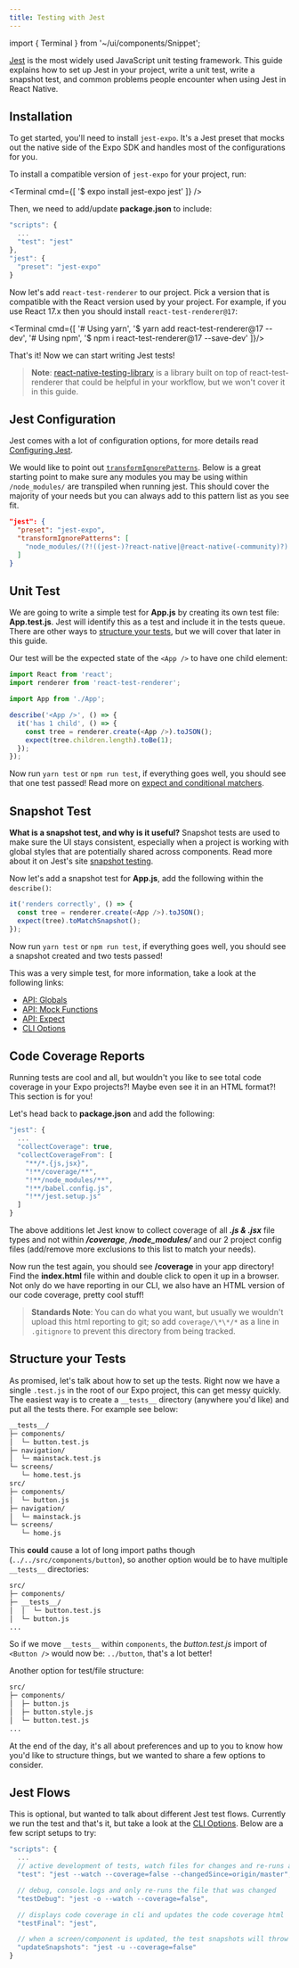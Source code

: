```yaml
---
title: Testing with Jest
---
```


import { Terminal } from '~/ui/components/Snippet';

[Jest](https://jestjs.io) is the most widely used JavaScript unit testing framework. This guide explains how to set up Jest in your project, write a unit test, write a snapshot test, and common problems people encounter when using Jest in React Native.

## Installation

To get started, you'll need to install `jest-expo`. It's a Jest preset that mocks out the native side of the Expo SDK and handles most of the configurations for you.

To install a compatible version of `jest-expo` for your project, run:

<Terminal cmd={[ '$ expo install jest-expo jest' ]} />

Then, we need to add/update **package.json** to include:

```js
"scripts": {
  ...
  "test": "jest"
},
"jest": {
  "preset": "jest-expo"
}
```

Now let's add `react-test-renderer` to our project. Pick a version that is compatible with the React version used by your project. For example, if you use React 17.x then you should install `react-test-renderer@17`:

<Terminal cmd={[
'# Using yarn',
'$ yarn add react-test-renderer@17 --dev',
'# Using npm',
'$ npm i react-test-renderer@17 --save-dev'
]}/>

That's it! Now we can start writing Jest tests!

> **Note**: [react-native-testing-library](https://github.com/callstack/react-native-testing-library) is a library built on top of react-test-renderer that could be helpful in your workflow, but we won't cover it in this guide.

## Jest Configuration

Jest comes with a lot of configuration options, for more details read [Configuring Jest](https://jestjs.io/docs/configuration).

We would like to point out [`transformIgnorePatterns`](https://jestjs.io/docs/configuration#transformignorepatterns-arraystring). Below is a great starting point to make sure any modules you may be using within `/node_modules/` are transpiled when running jest. This should cover the majority of your needs but you can always add to this pattern list as you see fit.

```json
"jest": {
  "preset": "jest-expo",
  "transformIgnorePatterns": [
    "node_modules/(?!((jest-)?react-native|@react-native(-community)?)|expo(nent)?|@expo(nent)?/.*|@expo-google-fonts/.*|react-navigation|@react-navigation/.*|@unimodules/.*|unimodules|sentry-expo|native-base|react-native-svg)"
  ]
}
```

## Unit Test

We are going to write a simple test for **App.js** by creating its own test file: **App.test.js**. Jest will identify this as a test and include it in the tests queue. There are other ways to [structure your tests](#structure-your-tests), but we will cover that later in this guide.

Our test will be the expected state of the `<App />` to have one child element:

```js
import React from 'react';
import renderer from 'react-test-renderer';

import App from './App';

describe('<App />', () => {
  it('has 1 child', () => {
    const tree = renderer.create(<App />).toJSON();
    expect(tree.children.length).toBe(1);
  });
});
```

Now run `yarn test` or `npm run test`, if everything goes well, you should see that one test passed! Read more on [expect and conditional matchers](https://jestjs.io/docs/en/expect).

## Snapshot Test

**What is a snapshot test, and why is it useful?** Snapshot tests are used to make sure the UI stays consistent, especially when a project is working with global styles that are potentially shared across components. Read more about it on Jest's site [snapshot testing](https://jestjs.io/docs/en/snapshot-testing).

Now let's add a snapshot test for **App.js**, add the following within the `describe()`:

```js
it('renders correctly', () => {
  const tree = renderer.create(<App />).toJSON();
  expect(tree).toMatchSnapshot();
});
```

Now run `yarn test` or `npm run test`, if everything goes well, you should see a snapshot created and two tests passed!

This was a very simple test, for more information, take a look at the following links:

- [API: Globals](https://jestjs.io/docs/en/api)
- [API: Mock Functions](https://jestjs.io/docs/en/mock-function-api)
- [API: Expect](https://jestjs.io/docs/en/expect)
- [CLI Options](https://jestjs.io/docs/en/cli)

## Code Coverage Reports

Running tests are cool and all, but wouldn't you like to see total code coverage in your Expo projects?! Maybe even see it in an HTML format?! This section is for you!

Let's head back to **package.json** and add the following:

```js
"jest": {
  ...
  "collectCoverage": true,
  "collectCoverageFrom": [
    "**/*.{js,jsx}",
    "!**/coverage/**",
    "!**/node_modules/**",
    "!**/babel.config.js",
    "!**/jest.setup.js"
  ]
}
```

The above additions let Jest know to collect coverage of all **_.js & .jsx_** file types and not within **_/coverage_**, **_/node_modules/_** and our 2 project config files (add/remove more exclusions to this list to match your needs).

Now run the test again, you should see **/coverage** in your app directory! Find the **index.html** file within and double click to open it up in a browser. Not only do we have reporting in our CLI, we also have an HTML version of our code coverage, pretty cool stuff!

> **Standards Note**: You can do what you want, but usually we wouldn't upload this html reporting to git; so add `coverage/\*\*/*` as a line in `.gitignore` to prevent this directory from being tracked.

## Structure your Tests

As promised, let's talk about how to set up the tests. Right now we have a single `.test.js` in the root of our Expo project, this can get messy quickly. The easiest way is to create a `__tests__` directory (anywhere you'd like) and put all the tests there. For example see below:

```sh
__tests__/
├─ components/
│  └─ button.test.js
├─ navigation/
│  └─ mainstack.test.js
└─ screens/
   └─ home.test.js
src/
├─ components/
│  └─ button.js
├─ navigation/
│  └─ mainstack.js
└─ screens/
   └─ home.js
```

This **could** cause a lot of long import paths though (`../../src/components/button`), so another option would be to have multiple `__tests__` directories:

```sh
src/
├─ components/
├─ __tests__/
│  │  └─ button.test.js
│  └─ button.js
...
```

So if we move `__tests__` within `components`, the _button.test.js_ import of `<Button />` would now be: `../button`, that's a lot better!

Another option for test/file structure:

```sh
src/
├─ components/
│  ├─ button.js
│  ├─ button.style.js
│  └─ button.test.js
...
```

At the end of the day, it's all about preferences and up to you to know how you'd like to structure things, but we wanted to share a few options to consider.

## Jest Flows

This is optional, but wanted to talk about different Jest test flows. Currently we run the test and that's it, but take a look at the [CLI Options](https://jestjs.io/docs/en/cli). Below are a few script setups to try:

```js
"scripts": {
  ...
  // active development of tests, watch files for changes and re-runs all tests
  "test": "jest --watch --coverage=false --changedSince=origin/master",

  // debug, console.logs and only re-runs the file that was changed
  "testDebug": "jest -o --watch --coverage=false",

  // displays code coverage in cli and updates the code coverage html
  "testFinal": "jest",

  // when a screen/component is updated, the test snapshots will throw an error, this updates them
  "updateSnapshots": "jest -u --coverage=false"
}
```
